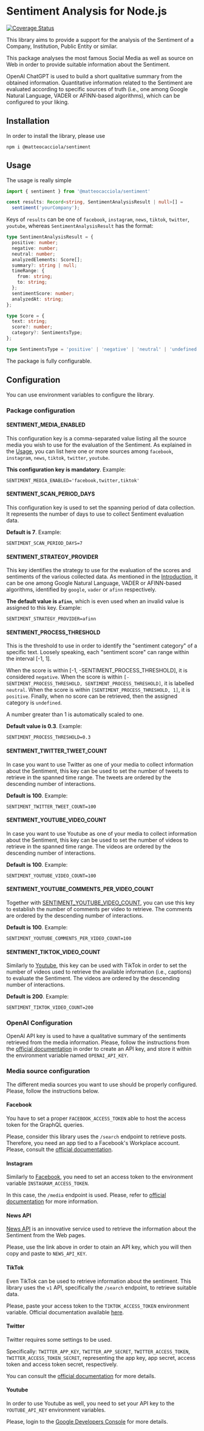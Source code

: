 # Sentiment Analysis for Node.js

[![Coverage Status](https://coveralls.io/repos/github/matteocacciola/sentiment/badge.svg?branch=v0.1.0)](https://coveralls.io/github/matteocacciola/sentiment?branch=v0.1.0)

This library aims to provide a support for the analysis of the Sentiment of a Company, Institution, Public Entity
or similar.

This package analyses the most famous Social Media as well as source on Web in order to provide suitable information
about the Sentiment.

OpenAI ChatGPT is used to build a short qualitative summary from the obtained information. Quantitative information
related to the Sentiment are evaluated according to specific sources of truth (i.e., one among Google Natural Language,
VADER or AFINN-based algorithms), which can be configured to your liking.

## Installation
In order to install the library, please use
```
npm i @matteocacciola/sentiment
```

## Usage
The usage is really simple
```typescript
import { sentiment } from '@matteocacciola/sentiment'

const results: Record<string, SentimentAnalysisResult | null>[] =
  sentiment('yourCompany');
```
Keys of `results` can be one of `facebook`, `instagram`, `news`, `tiktok`, `twitter`, `youtube`,
whereas `SentimentAnalysisResult` has the format:
```typescript
type SentimentAnalysisResult = {
  positive: number;
  negative: number;
  neutral: number;
  analyzedElements: Score[];
  summary?: string | null;
  timeRange: {
    from: string;
    to: string;
  };
  sentimentScore: number;
  analyzedAt: string;
};

type Score = {
  text: string;
  score?: number;
  category?: SentimentsType;
};

type SentimentsType = 'positive' | 'negative' | 'neutral' | 'undefined';
```
The package is fully configurable.

## Configuration
You can use environment variables to configure the library.

### Package configuration

#### SENTIMENT_MEDIA_ENABLED
This configuration key is a comma-separated value listing all the source media you wish to use for the evaluation of the
Sentiment. As explained in the [Usage](#usage), you can list here one or more sources among `facebook`, `instagram`,
`news`, `tiktok`, `twitter`, `youtube`.

**This configuration key is mandatory**. Example:
```dotenv
SENTIMENT_MEDIA_ENABLED='facebook,twitter,tiktok'
```

#### SENTIMENT_SCAN_PERIOD_DAYS
This configuration key is used to set the spanning period of data collection. It represents the number of days to use
to collect Sentiment evaluation data.

**Default is 7**. Example:
```dotenv
SENTIMENT_SCAN_PERIOD_DAYS=7
```

#### SENTIMENT_STRATEGY_PROVIDER
This key identifies the strategy to use for the evaluation of the scores and sentiments of the various collected data.
As mentioned in the [Introduction](#sentiment-analysis-for-nodejs), it can be one among Google Natural Language,
VADER or AFINN-based algorithms, identified by `google`, `vader` or `afinn` respectively.

**The default value is `afinn`**, which is even used when an invalid value is assigned to this key. Example:
```dotenv
SENTIMENT_STRATEGY_PROVIDER=afinn
```

#### SENTIMENT_PROCESS_THRESHOLD
This is the threshold to use in order to identify the "sentiment category" of a specific text. Loosely speaking, each
"sentiment score" can range within the interval [-1, 1].

When the score is within [-1, -SENTIMENT_PROCESS_THRESHOLD], it
is considered `negative`.
When the score is within `[-SENTIMENT_PROCESS_THRESHOLD, SENTIMENT_PROCESS_THRESHOLD]`, it is
labelled `neutral`.
When the score is within `[SENTIMENT_PROCESS_THRESHOLD, 1]`, it is `positive`.
Finally, when no score can be retrieved, then the assigned category is `undefined`.

A number greater than 1 is automatically scaled to one.

**Default value is 0.3**. Example:
```dotenv
SENTIMENT_PROCESS_THRESHOLD=0.3
```

#### SENTIMENT_TWITTER_TWEET_COUNT
In case you want to use Twitter as one of your media to collect information about the Sentiment, this key can be used
to set the number of tweets to retrieve in the spanned time range. The tweets are ordered by the descending number of
interactions.

**Default is 100**. Example:
```dotenv
SENTIMENT_TWITTER_TWEET_COUNT=100
```

#### SENTIMENT_YOUTUBE_VIDEO_COUNT
In case you want to use Youtube as one of your media to collect information about the Sentiment, this key can be used
to set the number of videos to retrieve in the spanned time range. The videos are ordered by the descending number of
interactions.

**Default is 100**. Example:
```dotenv
SENTIMENT_YOUTUBE_VIDEO_COUNT=100
```

#### SENTIMENT_YOUTUBE_COMMENTS_PER_VIDEO_COUNT
Together with [SENTIMENT_YOUTUBE_VIDEO_COUNT](#sentimentyoutubevideocount), you can use this key to establish the
number of comments per video to retrieve. The comments are ordered by the descending number of interactions.

**Default is 100**. Example:
```dotenv
SENTIMENT_YOUTUBE_COMMENTS_PER_VIDEO_COUNT=100
```

#### SENTIMENT_TIKTOK_VIDEO_COUNT
Similarly to [Youtube](#sentimentyoutubevideocount), this key can be used with TikTok in order to set the number of videos
used to retrieve the available information (i.e., captions) to evaluate the Sentiment. The videos are ordered by the
descending number of interactions.

**Default is 200**. Example:
```dotenv
SENTIMENT_TIKTOK_VIDEO_COUNT=200
```

### OpenAI Configuration
OpenAI API key is used to have a qualitative summary of the sentiments retrieved from the media information. Please,
follow the instructions from the [official documentation](https://platform.openai.com/account/api-keys) in order to
create an API key, and store it within the environment variable named `OPENAI_API_KEY`.

### Media source configuration
The different media sources you want to use should be properly configured. Please, follow the instructions below.

#### Facebook
You have to set a proper `FACEBOOK_ACCESS_TOKEN` able to host the access token for the GraphQL queries.

Please, consider this library uses the `/search` endpoint to retrieve posts. Therefore, you need an app tied to a
Facebook's Workplace account. Please, consult the [official documentation](https://developers.facebook.com/docs/graph-api/).

#### Instagram
Similarly to [Facebook](#facebook), you need to set an access token to the environment variable `INSTAGRAM_ACCESS_TOKEN`.

In this case, the `/media` endpoint is used. Please, refer to [official documentation](https://developers.facebook.com/docs/instagram)
for more information.

#### News API
[News API](https://newsapi.org/) is an innovative service used to retrieve the information about the Sentiment from the
Web pages.

Please, use the link above in order to otain an API key, which you will then copy and paste to `NEWS_API_KEY`.

#### TikTok
Even TikTok can be used to retrieve information about the sentiment. This library uses the `v1` API, specifically the
`/search` endpoint, to retrieve suitable data.

Please, paste your access token to the `TIKTOK_ACCESS_TOKEN` environment
variable. Official documentation available [here](https://developers.tiktok.com/doc/overview/).

#### Twitter
Twitter requires some settings to be used.

Specifically: `TWITTER_APP_KEY`, `TWITTER_APP_SECRET`, `TWITTER_ACCESS_TOKEN`,
`TWITTER_ACCESS_TOKEN_SECRET`, representing the app key, app secret, access token and access token secret, respectively.

You can consult the [official documentation](https://developer.twitter.com/en/docs/twitter-api) for more details.

#### Youtube
In order to use Youtube as well, you need to set your API key to the `YOUTUBE_API_KEY` environment variables.

Please, login to the [Google Developers Console](https://console.cloud.google.com/apis/dashboard) for more details.
